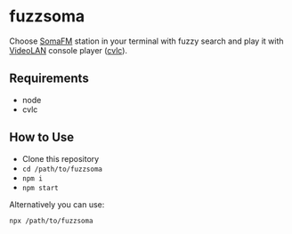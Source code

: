 # fuzzsoma

Choose [SomaFM](https://somafm.com/) station in your terminal with fuzzy search
and play it with [VideoLAN](https://www.videolan.org/vlc/) console player ([cvlc](https://forum.videolan.org/viewtopic.php?t=136094)).

## Requirements

- node
- cvlc

## How to Use

- Clone this repository
- `cd /path/to/fuzzsoma`
- `npm i`
- `npm start`

Alternatively you can use:
```
npx /path/to/fuzzsoma
```
